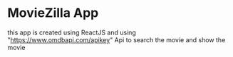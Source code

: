 # MovieZilla App

this app is created using ReactJS and using "https://www.omdbapi.com/apikey" Api to search the movie and show the movie


